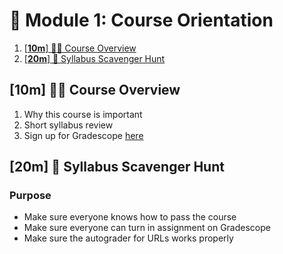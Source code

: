 # 🐳 Module 1: Course Orientation

1. [[**10m**] 👩‍🏫 Course Overview](#10m-%f0%9f%91%a9%e2%80%8d%f0%9f%8f%ab-course-overview)
1. [[**20m**] 👥 Syllabus Scavenger Hunt](#20m-%f0%9f%91%a5-syllabus-scavenger-hunt)

## [**10m**] 👩‍🏫 Course Overview

1. Why this course is important
1. Short syllabus review
1. Sign up for Gradescope [here](https://www.gradescope.com/courses/105262)

## [**20m**] 👥 Syllabus Scavenger Hunt

### Purpose

* Make sure everyone knows how to pass the course
* Make sure everyone can turn in assignment on Gradescope
* Make sure the autograder for URLs works properly
